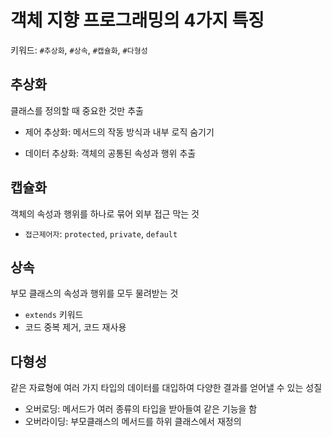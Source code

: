 # 객체 지향 프로그래밍의 4가지 특징
키워드: `#추상화`, `#상속`, `#캡슐화`, `#다형성`

## 추상화
클래스를 정의할 때 중요한 것만 추출
- 제어 추상화: 메서드의 작동 방식과 내부 로직 숨기기
  
- 데이터 추상화: 객체의 공통된 속성과 행위 추출

## 캡슐화
객체의 속성과 행위를 하나로 묶어 외부 접근 막는 것
- `접근제어자`: `protected`, `private`, `default`

## 상속
부모 클래스의 속성과 행위를 모두 물려받는 것
- `extends` 키워드
- 코드 중복 제거, 코드 재사용

## 다형성
같은 자료형에 여러 가지 타입의 데이터를 대입하여 다양한 결과를 얻어낼 수 있는 성질

- 오버로딩: 메서드가 여러 종류의 타입을 받아들여 같은 기능을 함
- 오버라이딩: 부모클래스의 메서드를 하위 클래스에서 재정의